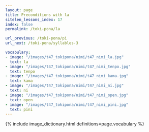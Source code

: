 ```yaml
---
layout: page
title: Preconditions with la
sitelen_lessons_index: 17
index: false
permalink: /toki-pona/la

url_previous: /toki-pona/pi
url_next: /toki-pona/syllables-3

vocabulary:
- image: "/images/t47_tokipona/nimi/t47_nimi_la.jpg"
  text: la
- image: "/images/t47_tokipona/nimi/t47_nimi_tenpo.jpg"
  text: tenpo
- image: "/images/t47_tokipona/nimi/t47_nimi_kama.jpg"
  text: kama
- image: "/images/t47_tokipona/nimi/t47_nimi_ni.jpg"
  text: ni
- image: "/images/t47_tokipona/nimi/t47_nimi_open.jpg"
  text: open
- image: "/images/t47_tokipona/nimi/t47_nimi_pini.jpg"
  text: pini
---
```


{% include image_dictionary.html definitions=page.vocabulary %}

